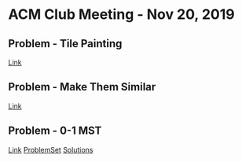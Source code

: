 ACM Club Meeting - Nov 20, 2019
===

Problem - Tile Painting
---
[Link](http://codeforces.com/problemset/problem/1243/C)

Problem - Make Them Similar
---
[Link](http://codeforces.com/problemset/problem/1257/F)

Problem - 0-1 MST
---
[Link](http://codeforces.com/problemset/problem/1242/A)
[ProblemSet](ProblemsPDF.pdf)
[Solutions](Solutions)
